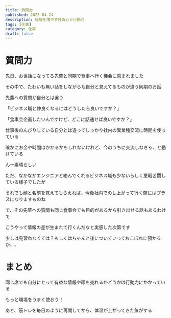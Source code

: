 ```yaml
---
title: 質問力
published: 2025-04-24
description: 経験を増やす好奇心と行動力
tags: [仕事]
category: 仕事
draft: false
---
```

# 質問力

先日、お世話になってる先輩と同期で食事へ行く機会に恵まれました

その中で、たわいも無い話をしながらも自分と見えてるものが違う同期のお話

先輩への質問が自分とは違う

「ビジネス職と仲良くなるにはどうしたら良いですか？」

「食事会企画したいんですけど、どこに話通せば良いですか？」

仕事後のんびりしている自分とは違ってしっかり社内の異業種交流に時間を使っている

確かにお金や時間はかかるかもしれないけれど、今のうちに交流しなきゃ、と動けている

んー素晴らしい

ただ、なかなかエンジニアと絡んでくれるビジネス職も少ないらしく悪戦苦闘している様子でしたが

それでも顔と名前を覚えてもらえれば、今後社内でのし上がって行く際にはプラスになりますものね

で、その先輩への質問も同じ食事会でも目的があるから引き出せる話もあるわけで

こうやって情報の差が生まれて行くんだなと実感した次第です

少しは見習わなくては？もしくはちゃんと後についていっておこぼれに預かるか.....

# まとめ

同じ席でも自分にとって有益な情報や顔を売れるかどうかは行動力にかかっている

もっと環境をうまく使おう！

あと、筋トレを毎日のように再開してから、体温が上がってきた気がする